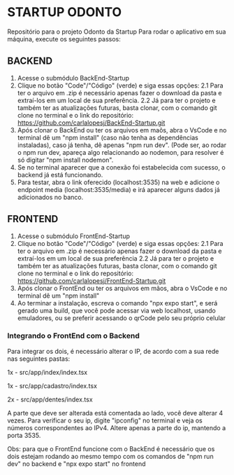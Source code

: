 # STARTUP ODONTO
Repositório para o projeto Odonto da Startup
Para rodar o aplicativo em sua máquina, execute os seguintes passos:
## BACKEND
1. Acesse o submódulo BackEnd-Startup
2. Clique no botão "Code"/"Código" (verde) e siga essas opções:
  2.1 Para ter o arquivo em .zip é necessário apenas fazer o download da pasta e extraí-los em um local de sua preferência.
  2.2 Já para ter o projeto e também ter as atualizações futuras, basta clonar, com o comando git clone no terminal e o link do repositório: https://github.com/carlalopesj/BackEnd-Startup.git
3. Após clonar o BackEnd ou ter os arquivos em maõs, abra o VsCode e no terminal dê um "npm install" (caso não tenha as dependências instaladas), caso já tenha, dê apenas "npm run dev". (Pode ser, ao rodar o npm run dev, apareça algo relacionando ao nodemon, para resolver é só digitar "npm install nodemon".
4. Se no terminal aparecer que a conexão foi estabelecida com sucesso, o backend já está funcionando.
5. Para testar, abra o link oferecido (localhost:3535) na web e adicione o endpoint media (localhost:3535/media) e irá aparecer alguns dados já adicionados no banco.

## FRONTEND
1. Acesse o submódulo FrontEnd-Startup
2. Clique no botão "Code"/"Código" (verde) e siga essas opções:
  2.1 Para ter o arquivo em .zip é necessário apenas fazer o download da pasta e extraí-los em um local de sua preferência
  2.2 Já para ter o projeto e também ter as atualizações futuras, basta clonar, com o comando git clone no terminal e o link do repositório: https://github.com/carlalopesj/FrontEnd-Startup.git
3. Após clonar o FrontEnd ou ter os arquivos em mãos, abra o VsCode e no terminal dê um "npm install"
4. Ao terminar a instalação, escreva o comando "npx expo start", e será gerado uma build, que você pode acessar via web localhost, usando emuladores, ou se preferir acessando o qrCode pelo seu próprio celular

### Integrando o FrontEnd com o Backend
Para integrar os dois, é necessário alterar o IP, de acordo com a sua rede nas seguintes pastas:

1x - src/app/index/index.tsx

1x - src/app/cadastro/index.tsx

2x - src/app/dentes/index.tsx

A parte que deve ser alterada está comentada ao lado, você deve alterar 4 vezes. Para verificar o seu ip, digite "ipconfig" no terminal e veja os números correspondentes ao IPv4.
Altere apenas a parte do ip, mantendo a porta 3535.

Obs: para que o FrontEnd funcione com o BackEnd é necessário que os dois estejam rodando ao mesmo tempo com os comandos de "npm run dev" no backend e "npx expo start" no frontend
